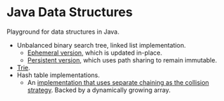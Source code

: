 Java Data Structures
================

Playground for data structures in Java.

* Unbalanced binary search tree, linked list implementation.
  * [Ephemeral version](src/main/java/com/dhwebco/datastructs/BinarySearchTree.java), which is updated in-place.
  * [Persistent version](src/main/java/com/dhwebco/datastructs/persistent/PersistentBinarySearchTree.java), which uses path sharing to remain immutable.
* [Trie](src/main/java/com/dhwebco/datastructs/Trie.java).
* Hash table implementations.
  * An [implementation that uses separate chaining as the collision strategy](src/main/java/com/dhwebco/datastructs/SeparateChainingHashTable.java). Backed by a dynamically growing array.
